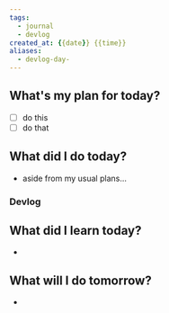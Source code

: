 ```yaml
---
tags:
  - journal
  - devlog
created_at: {{date}} {{time}}
aliases:
  - devlog-day-
---
```

## What's my plan for today?
- [ ] do this
- [ ] do that

## What did I do today?
- aside from my usual plans...

### Devlog

## What did I learn today?
- 

## What will I do tomorrow?
- 